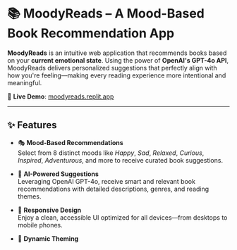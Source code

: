 # 📚 MoodyReads – A Mood-Based Book Recommendation App

**MoodyReads** is an intuitive web application that recommends books based on your **current emotional state**. Using the power of **OpenAI's GPT-4o API**, MoodyReads delivers personalized suggestions that perfectly align with how you're feeling—making every reading experience more intentional and meaningful.

🔗 **Live Demo**: [moodyreads.replit.app](https://moodyreads.replit.app)

---

## ✨ Features

- 🎭 **Mood-Based Recommendations**  
  Select from 8 distinct moods like *Happy*, *Sad*, *Relaxed*, *Curious*, *Inspired*, *Adventurous*, and more to receive curated book suggestions.

- 🤖 **AI-Powered Suggestions**  
  Leveraging OpenAI GPT-4o, receive smart and relevant book recommendations with detailed descriptions, genres, and reading themes.

- 📱 **Responsive Design**  
  Enjoy a clean, accessible UI optimized for all devices—from desktops to mobile phones.

- 🎨 **Dynamic Theming**  
